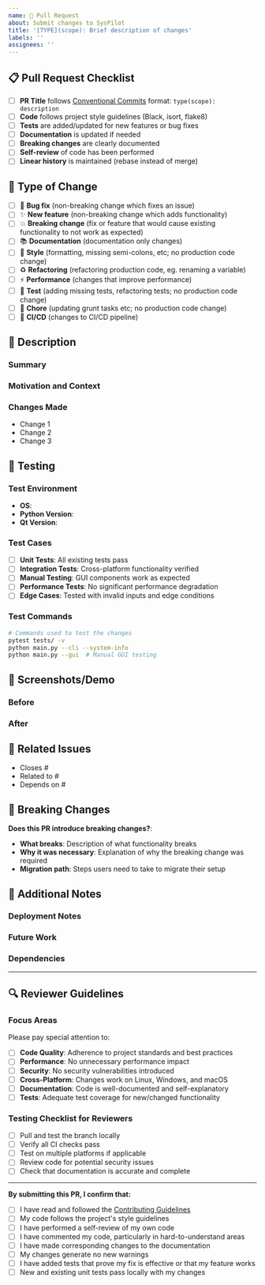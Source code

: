 ```yaml
---
name: 🔄 Pull Request
about: Submit changes to SysPilot
title: '[TYPE](scope): Brief description of changes'
labels: ''
assignees: ''
---
```


## 📋 Pull Request Checklist

- [ ] **PR Title** follows [Conventional Commits](https://www.conventionalcommits.org/) format: `type(scope): description`
- [ ] **Code** follows project style guidelines (Black, isort, flake8)
- [ ] **Tests** are added/updated for new features or bug fixes
- [ ] **Documentation** is updated if needed
- [ ] **Breaking changes** are clearly documented
- [ ] **Self-review** of code has been performed
- [ ] **Linear history** is maintained (rebase instead of merge)

## 🎯 Type of Change

<!-- Mark with [x] the type that applies -->

- [ ] 🐛 **Bug fix** (non-breaking change which fixes an issue)
- [ ] ✨ **New feature** (non-breaking change which adds functionality)
- [ ] 💥 **Breaking change** (fix or feature that would cause existing functionality to not work as expected)
- [ ] 📚 **Documentation** (documentation only changes)
- [ ] 🎨 **Style** (formatting, missing semi-colons, etc; no production code change)
- [ ] ♻️ **Refactoring** (refactoring production code, eg. renaming a variable)
- [ ] ⚡ **Performance** (changes that improve performance)
- [ ] 🧪 **Test** (adding missing tests, refactoring tests; no production code change)
- [ ] 🔧 **Chore** (updating grunt tasks etc; no production code change)
- [ ] 🚀 **CI/CD** (changes to CI/CD pipeline)

## 📖 Description

<!-- Provide a clear and comprehensive description of your changes -->

### Summary
<!-- Brief overview of what this PR accomplishes -->

### Motivation and Context
<!-- Why is this change required? What problem does it solve? -->
<!-- If it fixes an open issue, please link to the issue here: Fixes #123 -->

### Changes Made
<!-- Detailed list of changes made -->

- Change 1
- Change 2
- Change 3

## 🧪 Testing

<!-- Describe the tests that you ran to verify your changes -->

### Test Environment

- **OS**: <!-- e.g., Ubuntu 22.04, Windows 11, macOS 13 -->
- **Python Version**: <!-- e.g., 3.9.16 -->
- **Qt Version**: <!-- e.g., PyQt5 5.15.7 -->

### Test Cases
<!-- List the test cases you've run -->

- [ ] **Unit Tests**: All existing tests pass
- [ ] **Integration Tests**: Cross-platform functionality verified
- [ ] **Manual Testing**: GUI components work as expected
- [ ] **Performance Tests**: No significant performance degradation
- [ ] **Edge Cases**: Tested with invalid inputs and edge conditions

### Test Commands

```bash
# Commands used to test the changes
pytest tests/ -v
python main.py --cli --system-info
python main.py --gui  # Manual GUI testing
```

## 📸 Screenshots/Demo

<!-- If applicable, add screenshots or GIFs to help explain your changes -->
<!-- For UI changes, before/after screenshots are very helpful -->

### Before
<!-- Screenshot or description of the current behavior -->

### After
<!-- Screenshot or description of the new behavior -->

## 🔗 Related Issues

<!-- Link to related issues, discussions, or PRs -->

- Closes #<!-- issue number -->
- Related to #<!-- issue number -->
- Depends on #<!-- PR number -->

## 🚨 Breaking Changes

<!-- If this PR introduces breaking changes, describe them here -->
<!-- Include migration instructions for users -->

**Does this PR introduce breaking changes?**: <!-- Yes/No -->

<!-- If yes, describe: -->

- **What breaks**: Description of what functionality breaks
- **Why it was necessary**: Explanation of why the breaking change was required
- **Migration path**: Steps users need to take to migrate their setup

## 📝 Additional Notes

<!-- Any additional information that reviewers should know -->

### Deployment Notes
<!-- Any special deployment considerations -->

### Future Work
<!-- Any follow-up work that should be done -->

### Dependencies
<!-- Any new dependencies added or version changes -->

---

## 🔍 Reviewer Guidelines

### Focus Areas

Please pay special attention to:

- [ ] **Code Quality**: Adherence to project standards and best practices
- [ ] **Performance**: No unnecessary performance impact
- [ ] **Security**: No security vulnerabilities introduced
- [ ] **Cross-Platform**: Changes work on Linux, Windows, and macOS
- [ ] **Documentation**: Code is well-documented and self-explanatory
- [ ] **Tests**: Adequate test coverage for new/changed functionality

### Testing Checklist for Reviewers

- [ ] Pull and test the branch locally
- [ ] Verify all CI checks pass
- [ ] Test on multiple platforms if applicable
- [ ] Review code for potential security issues
- [ ] Check that documentation is accurate and complete

---

**By submitting this PR, I confirm that:**

- [ ] I have read and followed the [Contributing Guidelines](CONTRIBUTING.md)
- [ ] My code follows the project's style guidelines
- [ ] I have performed a self-review of my own code
- [ ] I have commented my code, particularly in hard-to-understand areas
- [ ] I have made corresponding changes to the documentation
- [ ] My changes generate no new warnings
- [ ] I have added tests that prove my fix is effective or that my feature works
- [ ] New and existing unit tests pass locally with my changes
